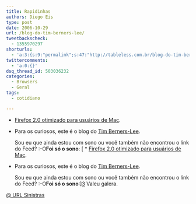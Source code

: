 ```yaml
---
title: Rapidinhas
authors: Diego Eis
type: post
date: 2006-10-29
url: /blog-do-tim-berners-lee/
tweetbackscheck:
  - 1355970297
shorturls:
  - 'a:3:{s:9:"permalink";s:47:"http://tableless.com.br/blog-do-tim-berners-lee";s:7:"tinyurl";s:26:"http://tinyurl.com/3g5now6";s:4:"isgd";s:19:"http://is.gd/H7fho9";}'
twittercomments:
  - 'a:0:{}'
dsq_thread_id: 503036232
categories:
  - Browsers
  - Geral
tags:
  - cotidiano

---
```

  * [Firefox 2.0 otimizado para usuários de Mac][1].
  * Para os curiosos, este é o blog do [Tim Berners-Lee][2].
  
    Sou eu que ainda estou com sono ou você também não encontrou o link do Feed? :-O**Foi só o sono**: [  * [Firefox 2.0 otimizado para usuários de Mac][1].
  * Para os curiosos, este é o blog do [Tim Berners-Lee][2].
  
    Sou eu que ainda estou com sono ou você também não encontrou o link do Feed? :-O**Foi só o sono**:][3] Valeu galera.

[@ URL Sinistras][4]

 [1]: http://www.beatnikpad.com/archives/2006/10/26/firefox-20
 [2]: http://dig.csail.mit.edu/breadcrumbs/node/166
 [3]: http://dig.csail.mit.edu/breadcrumbs/blog/feed/4
 [4]: http://sinistras.aranha.com.br/ "Pode ser a tal da sincronicidade. Ou não."